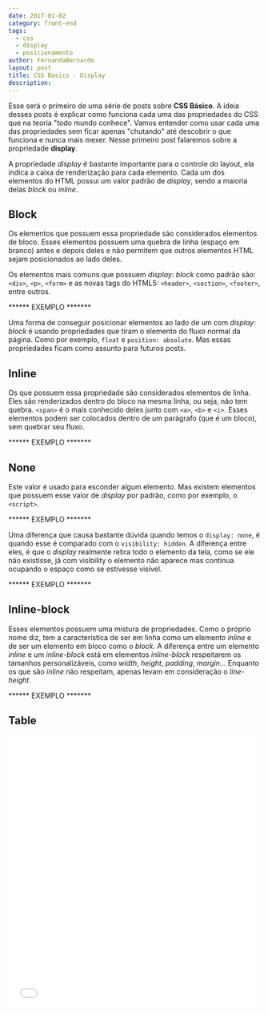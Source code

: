 ```yaml
---
date: 2017-01-02
category: front-end
tags:
  - css
  - display
  - posicionamento
author: FernandaBernardo
layout: post
title: CSS Basics - Display
description: 
---
```


Esse será o primeiro de uma série de posts sobre **CSS Básico**. A ideia desses posts é explicar como funciona cada uma das propriedades do CSS que na teoria "todo mundo conhece". Vamos entender como usar cada uma das propriedades sem ficar apenas "chutando" até descobrir o que funciona e nunca mais mexer. Nesse primeiro post falaremos sobre a propriedade **display**.

A propriedade *display* é bastante importante para o controle do layout, ela indica a caixa de renderização para cada elemento. Cada um dos elementos do HTML possui um valor padrão de *display*, sendo a maioria delas *block* ou *inline*.

## Block 

Os elementos que possuem essa propriedade são considerados elementos de bloco. Esses elementos possuem uma quebra de linha (espaço em branco) antes e depois deles e não permitem que outros elementos HTML sejam posicionados ao lado deles. 

Os elementos mais comuns que possuem *display: block* como padrão são: `<div>`, `<p>`, `<form>` e as novas tags do HTML5: `<header>`, `<section>`, `<footer>`, entre outros.

****** EXEMPLO *******

Uma forma de conseguir posicionar elementos ao lado de um com *display: block* é usando propriedades que tiram o elemento do fluxo normal da página. Como por exemplo, `float` e `position: absolute`. Mas essas propriedades ficam como assunto para futuros posts.

## Inline

Os que possuem essa propriedade são considerados elementos de linha. Eles são renderizados dentro do bloco na mesma linha, ou seja, não tem quebra. `<span>` é o mais conhecido deles junto com `<a>`, `<b>` e `<i>`. Esses elementos podem ser colocados dentro de um parágrafo (que é um bloco), sem quebrar seu fluxo.

****** EXEMPLO *******

## None

Este valor é usado para esconder algum elemento. Mas existem elementos que possuem esse valor de *display* por padrão, como por exemplo, o `<script>`.

****** EXEMPLO *******

Uma diferença que causa bastante dúvida quando temos o `display: none`, é quando esse é comparado com o `visibility: hidden`. A diferença entre eles, é que o *display* realmente retira todo o elemento da tela, como se ele não existisse, já com visibility o elemento não aparece mas continua ocupando o espaço como se estivesse visível.

****** EXEMPLO *******

## Inline-block

Esses elementos possuem uma mistura de propriedades. Como o próprio nome diz, tem a característica de ser em linha como um elemento *inline* e de ser um elemento em bloco como o *block*. A diferença entre um elemento *inline* e um *inline-block* está em elementos *inline-block* respeitarem os tamanhos personalizáveis, como *width*, *height*, *padding*, *margin*… Enquanto os que são *inline* não respeitam, apenas levam em consideração o *line-height*. 

****** EXEMPLO *******

## Table


<iframe height='545' scrolling='no' src='//codepen.io/FernandaBernardo/embed/NNoBEy/?height=545&theme-id=0&default-tab=result&embed-version=2' frameborder='no' allowtransparency='true' allowfullscreen='true' style='width: 100%;'>See the Pen <a href='http://codepen.io/FernandaBernardo/pen/NNoBEy/'>Display</a> by Fernanda Bernardo (<a href='http://codepen.io/FernandaBernardo'>@FernandaBernardo</a>) on <a href='http://codepen.io'>CodePen</a>.
</iframe>